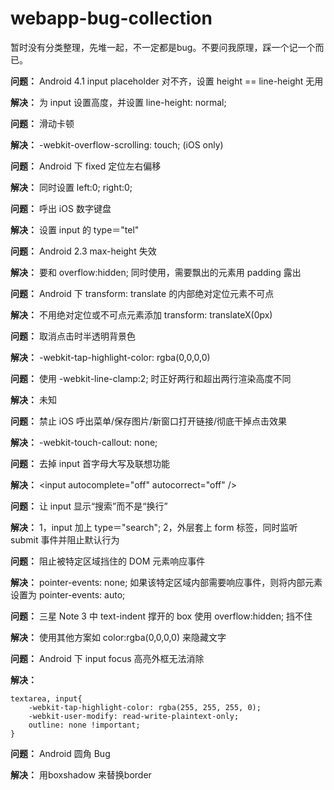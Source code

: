 webapp-bug-collection
=====================

暂时没有分类整理，先堆一起，不一定都是bug。不要问我原理，踩一个记一个而已。

**问题：** Android 4.1 input placeholder 对不齐，设置 height == line-height 无用

**解决：** 为 input 设置高度，并设置 line-height: normal;

**问题：** 滑动卡顿

**解决：** -webkit-overflow-scrolling: touch; (iOS only)

**问题：** Android 下 fixed 定位左右偏移

**解决：** 同时设置 left:0; right:0;

**问题：** 呼出 iOS 数字键盘

**解决：** 设置 input 的 type＝"tel"

**问题：** Android 2.3 max-height 失效

**解决：** 要和 overflow:hidden; 同时使用，需要飘出的元素用 padding 露出

**问题：** Android 下 transform: translate 的内部绝对定位元素不可点

**解决：** 不用绝对定位或不可点元素添加 transform: translateX(0px)

**问题：** 取消点击时半透明背景色

**解决：** -webkit-tap-highlight-color: rgba(0,0,0,0)

**问题：** 使用 -webkit-line-clamp:2; 时正好两行和超出两行渲染高度不同

**解决：** 未知

**问题：** 禁止 iOS 呼出菜单/保存图片/新窗口打开链接/彻底干掉点击效果

**解决：** -webkit-touch-callout: none;

**问题：** 去掉 input 首字母大写及联想功能

**解决：** &lt;input autocomplete="off" autocorrect="off" /&gt;

**问题：** 让 input 显示“搜索”而不是“换行”

**解决：** 1，input 加上 type＝"search"; 2，外层套上 form 标签，同时监听 submit 事件并阻止默认行为

**问题：** 阻止被特定区域挡住的 DOM 元素响应事件

**解决：** pointer-events: none; 如果该特定区域内部需要响应事件，则将内部元素设置为 pointer-events: auto;

**问题：** 三星 Note 3 中 text-indent 撑开的 box 使用 overflow:hidden; 挡不住

**解决：** 使用其他方案如 color:rgba(0,0,0,0) 来隐藏文字

**问题：** Android 下 input focus 高亮外框无法消除

**解决：** 

    textarea, input{
        -webkit-tap-highlight-color: rgba(255, 255, 255, 0);    
        -webkit-user-modify: read-write-plaintext-only;
        outline: none !important;
    }
    
**问题：** Android 圆角 Bug

**解决：** 用boxshadow 来替换border



